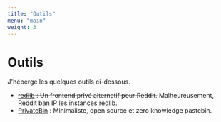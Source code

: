 ```yaml
---
title: "Outils"
menu: "main"
weight: 3
---
```


# Outils

J'héberge les quelques outils ci-dessous.

* ~~[redlib](https://r.lab.nerkho.ch/) : Un frontend privé alternatif pour Reddit.~~ Malheureusement, Reddit ban IP les instances redlib.
* [PrivateBin](https://p.lab.nerkho.ch/) :  Minimaliste, open source et zero knowledge pastebin.
